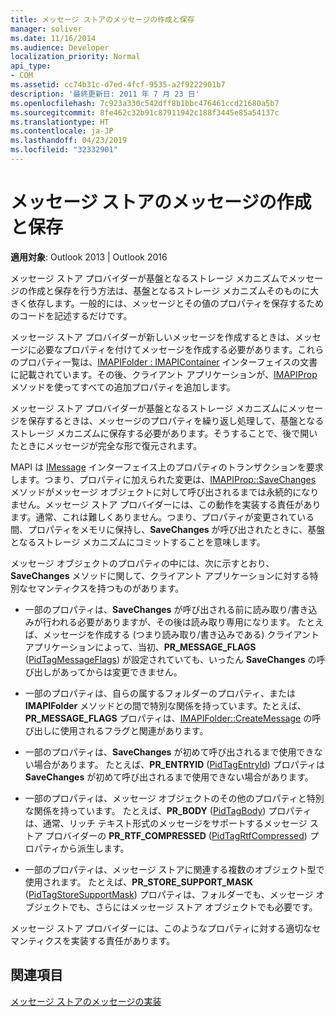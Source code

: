 ```yaml
---
title: メッセージ ストアのメッセージの作成と保存
manager: soliver
ms.date: 11/16/2014
ms.audience: Developer
localization_priority: Normal
api_type:
- COM
ms.assetid: cc74b31c-d7ed-4fcf-9535-a2f9222901b7
description: '最終更新日: 2011 年 7 月 23 日'
ms.openlocfilehash: 7c923a330c542dff8b1bbc476461ccd21680a5b7
ms.sourcegitcommit: 8fe462c32b91c87911942c188f3445e85a54137c
ms.translationtype: HT
ms.contentlocale: ja-JP
ms.lasthandoff: 04/23/2019
ms.locfileid: "32332901"
---
```

# <a name="creating-and-storing-messages-in-message-stores"></a>メッセージ ストアのメッセージの作成と保存

  
  
**適用対象**: Outlook 2013 | Outlook 2016 
  
メッセージ ストア プロバイダーが基盤となるストレージ メカニズムでメッセージの作成と保存を行う方法は、基盤となるストレージ メカニズムそのものに大きく依存します。一般的には、メッセージとその値のプロパティを保存するためのコードを記述するだけです。
  
メッセージ ストア プロバイダーが新しいメッセージを作成するときは、メッセージに必要なプロパティを付けてメッセージを作成する必要があります。これらのプロパティ一覧は、[IMAPIFolder : IMAPIContainer](imapifolderimapicontainer.md) インターフェイスの文書に記載されています。その後、クライアント アプリケーションが、[IMAPIProp](imapipropiunknown.md) メソッドを使ってすべての追加プロパティを追加します。 
  
メッセージ ストア プロバイダーが基盤となるストレージ メカニズムにメッセージを保存するときは、メッセージのプロパティを繰り返し処理して、基盤となるストレージ メカニズムに保存する必要があります。そうすることで、後で開いたときにメッセージが完全な形で復元されます。
  
MAPI は [IMessage](imessageimapiprop.md) インターフェイス上のプロパティのトランザクションを要求します。つまり、プロパティに加えられた変更は、[IMAPIProp::SaveChanges](imapiprop-savechanges.md) メソッドがメッセージ オブジェクトに対して呼び出されるまでは永続的になりません。メッセージ ストア プロバイダーには、この動作を実装する責任があります。通常、これは難しくありません。つまり、プロパティが変更されている間、プロパティをメモリに保持し、**SaveChanges** が呼び出されたときに、基盤となるストレージ メカニズムにコミットすることを意味します。 
  
メッセージ オブジェクトのプロパティの中には、次に示すとおり、**SaveChanges** メソッドに関して、クライアント アプリケーションに対する特別なセマンティクスを持つものがあります。 
  
- 一部のプロパティは、**SaveChanges** が呼び出される前に読み取り/書き込みが行われる必要がありますが、その後は読み取り専用になります。 たとえば、メッセージを作成する (つまり読み取り/書き込みである) クライアント アプリケーションによって、当初、**PR_MESSAGE_FLAGS** ([PidTagMessageFlags](pidtagmessageflags-canonical-property.md)) が設定されていても、いったん **SaveChanges** の呼び出しがあってからは変更できません。
    
- 一部のプロパティは、自らの属するフォルダーのプロパティ、または **IMAPIFolder** メソッドとの間で特別な関係を持っています。たとえば、**PR_MESSAGE_FLAGS** プロパティは、[IMAPIFolder::CreateMessage](imapifolder-createmessage.md) の呼び出しに使用されるフラグと関連があります。 
    
- 一部のプロパティは、**SaveChanges** が初めて呼び出されるまで使用できない場合があります。 たとえば、**PR_ENTRYID** ([PidTagEntryId](pidtagentryid-canonical-property.md)) プロパティは **SaveChanges** が初めて呼び出されるまで使用できない場合があります。 
    
- 一部のプロパティは、メッセージ オブジェクトのその他のプロパティと特別な関係を持っています。 たとえば、**PR_BODY** ([PidTagBody](pidtagbody-canonical-property.md)) プロパティは、通常、リッチ テキスト形式のメッセージをサポートするメッセージ ストア プロバイダーの **PR_RTF_COMPRESSED** ([PidTagRtfCompressed](pidtagrtfcompressed-canonical-property.md)) プロパティから派生します。
    
- 一部のプロパティは、メッセージ ストアに関連する複数のオブジェクト型で使用されます。 たとえば、**PR_STORE_SUPPORT_MASK** ([PidTagStoreSupportMask](pidtagstoresupportmask-canonical-property.md)) プロパティは、フォルダーでも、メッセージ オブジェクトでも、さらにはメッセージ ストア オブジェクトでも必要です。
    
メッセージ ストア プロバイダーには、このようなプロパティに対する適切なセマンティクスを実装する責任があります。
  
## <a name="see-also"></a>関連項目



[メッセージ ストアのメッセージの実装](implementing-messages-in-message-stores.md)

